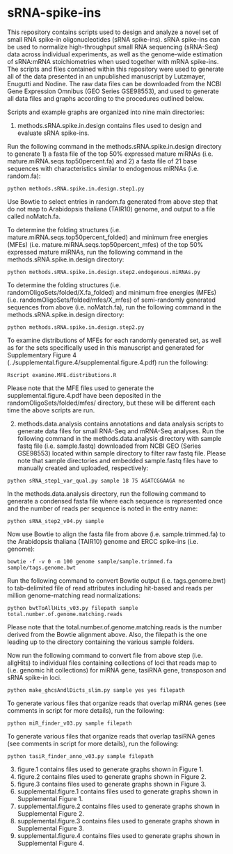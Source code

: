 # sRNA-spike-ins
This repository contains scripts used to design and analyze a novel set of small RNA spike-in oligonucleotides (sRNA spike-ins). sRNA spike-ins can be used to normalize high-throughput small RNA sequencing (sRNA-Seq) data across individual experiments, as well as the genome-wide estimation of sRNA:mRNA stoichiometries when used together with mRNA spike-ins. The scripts and files contained within this repository were used to generate all of the data presented in an unpublished manuscript by Lutzmayer, Enugutti and Nodine. The raw data files can be downloaded from the NCBI Gene Expression Omnibus (GEO Series GSE98553), and used to generate all data files and graphs according to the procedures outlined below.

Scripts and example graphs are organized into nine main directories:

1. methods.sRNA.spike.in.design contains files used to design and evaluate sRNA spike-ins.

Run the following command in the methods.sRNA.spike.in.design directory to generate 1) a fasta file of the top 50% expressed mature miRNAs (i.e. mature.miRNA.seqs.top50percent.fa) and 2) a fasta file of 21 base sequences with characteristics similar to endogenous miRNAs (i.e. random.fa): 
```shell
python methods.sRNA.spike.in.design.step1.py
```

Use Bowtie to select entries in random.fa generated from above step that do not map to Arabidopsis thaliana (TAIR10) genome, and output to a file called noMatch.fa.

To determine the folding structures (i.e. mature.miRNA.seqs.top50percent_folded) and minimum free energies (MFEs) (i.e. mature.miRNA.seqs.top50percent_mfes) of the top 50% expressed mature miRNAs, run the following command in the methods.sRNA.spike.in.design directory:
```shell
python methods.sRNA.spike.in.design.step2.endogenous.miRNAs.py
```
To determine the folding structures (i.e. randomOligoSets/folded/X.fa_folded) and minimum free energies (MFEs) (i.e. randomOligoSets/folded/mfes/X_mfes) of semi-randomly generated sequences from above (i.e. noMatch.fa), run the following command in the methods.sRNA.spike.in.design directory:
```shell
python methods.sRNA.spike.in.design.step2.py
```
To examine distributions of MFEs for each randomly generated set, as well as for the sets specifically used in this manuscript and generated for Supplementary Figure 4 (../supplemental.figure.4/supplemental.figure.4.pdf) run the following: 
```shell
Rscript examine.MFE.distributions.R
```
Please note that the MFE files used to generate the supplemental.figure.4.pdf have been deposited in the randomOligoSets/folded/mfes/ directory, but these will be different each time the above scripts are run.

2. methods.data.analysis contains annotations and data analysis scripts to generate data files for small RNA-Seq and mRNA-Seq analyses.
Run the following command in the methods.data.analysis directory with sample fastq file (i.e. sample.fastq) downloaded from NCBI GEO (Series GSE98553) located within sample directory to filter raw fastq file. Please note that sample directories and embedded sample.fastq files have to manually created and uploaded, respectively:
```shell
python sRNA_step1_var_qual.py sample 18 75 AGATCGGAAGA no 
```
In the methods.data.analysis directory, run the following command to generate a condensed fasta file where each sequence is represented once and the number of reads per sequence is noted in the entry name:
```shell
python sRNA_step2_v04.py sample 
```
Now use Bowtie to align the fasta file from above (i.e. sample.trimmed.fa) to the Arabidopsis thaliana (TAIR10) genome and ERCC spike-ins (i.e. genome):
```shell
bowtie -f -v 0 -m 100 genome sample/sample.trimmed.fa sample/tags.genome.bwt  
```
Run the following command to convert Bowtie output (i.e. tags.genome.bwt) to tab-delimited file of read attributes including hit-based and reads per million genome-matching read normalizations:
```shell
python bwtToAllHits_v03.py filepath sample total.number.of.genome.matching.reads 
```
Please note that the total.number.of.genome.matching.reads is the number derived from the Bowtie alignment above. Also, the filepath is the one leading up to the directory containing the various sample folders.

Now run the following command to convert file from above step (i.e. allgHits) to individual files containing collections of loci that reads map to (i.e. genomic hit collections) for miRNA gene, tasiRNA gene, transposon and sRNA spike-in loci.
```shell
python make_ghcsAndlDicts_slim.py sample yes yes filepath
```
To generate various files that organize reads that overlap miRNA genes (see comments in script for more details), run the following:
```shell
python miR_finder_v03.py sample filepath
```
To generate various files that organize reads that overlap tasiRNA genes (see comments in script for more details), run the following:
```shell
python tasiR_finder_anno_v03.py sample filepath
```



3. figure.1 contains files used to generate graphs shown in Figure 1.
4. figure.2 contains files used to generate graphs shown in Figure 2.
5. figure.3 contains files used to generate graphs shown in Figure 3. 
6. supplemental.figure.1 contains files used to generate graphs shown in Supplemental Figure 1.
7. supplemental.figure.2 contains files used to generate graphs shown in Supplemental Figure 2.
8. supplemental.figure.3 contains files used to generate graphs shown in Supplemental Figure 3.
9. supplemental.figure.4 contains files used to generate graphs shown in Supplemental Figure 4.
